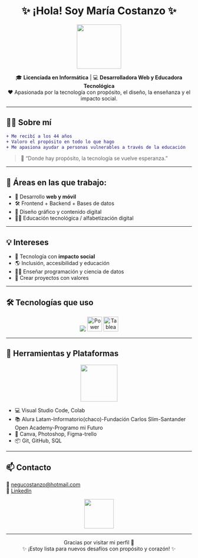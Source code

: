 <h1 align="center">✨ ¡Hola! Soy María Costanzo ✨</h1>

<p align="center">
  <img src="https://media2.giphy.com/media/v1.Y2lkPTc5MGI3NjExaDJuYnhsNXBjZWlpcXBlOGxrcjJnNDN2cDZ5bXhodnN1MXd2bDdkNyZlcD12MV9pbnRlcm5hbF9naWZfYnlfaWQmY3Q9Zw/W4IY7zQdRh7Ow/giphy.gif" height="120"/>
</p>

<p align="center">
🎓 <b>Licenciada en Informática</b> | 💻 <b>Desarrolladora Web y Educadora Tecnológica</b><br/>
❤️ Apasionada por la tecnología con propósito, el diseño, la enseñanza y el impacto social.
</p>

---

## 🙋‍♀️ Sobre mí

```diff
+ Me recibí a los 44 años
+ Valoro el propósito en todo lo que hago
+ Me apasiona ayudar a personas vulnerables a través de la educación
```

> 💬 “Donde hay propósito, la tecnología se vuelve esperanza.” 

---

## 🌱 Áreas en las que trabajo:

- 🧠 Desarrollo **web y móvil**
- 🛠️ Frontend + Backend + Bases de datos
- 🎨 Diseño gráfico y contenido digital
- 👩‍🏫 Educación tecnológica / alfabetización digital

---

## 💡 Intereses

- 🤝 Tecnología con **impacto social**
- 🌎 Inclusión, accesibilidad y educación
- 👩‍💻 Enseñar programación y ciencia de datos
- 🙌 Crear proyectos con valores

---

## 🛠️ Tecnologías que uso

<p align="center">
  <img src="https://skillicons.dev/icons?i=html,css,js,react,nodejs,python,java,git,github,vscode,photoshop,postgres,sqlite" />
  <img src="https://cdn.jsdelivr.net/gh/devicons/devicon/icons/powerbi/powerbi-original.svg" alt="Power BI" height="40"/>
  <img src="https://cdn.jsdelivr.net/gh/devicons/devicon/icons/tableau/tableau-original.svg" alt="Tableau" height="40"/>
</p>

---

## 🧩 Herramientas y Plataformas

<p align="center">
  <img src="https://media.giphy.com/media/qgQUggAC3Pfv687qPC/giphy.gif" height="100" />
</p>

- 💻 Visual Studio Code, Colab
- 📚 Alura Latam-Informatorio(chaco)-Fundación Carlos Slim-Santander Open Academy-Programo mi Futuro
- 🧠 Canva, Photoshop, Figma-trello
- 📦 Git, GitHub, SQL

---



## 📫 Contacto

📧 [negucostanzo@hotmail.com](mailto:negucostanzo@hotmail.com)  
🔗 [LinkedIn](https://www.linkedin.com/in/maria-antonia-costanzo-164345214)

<p align="center">
  <img src="https://media.giphy.com/media/du3J3cXyzhj75IOgvA/giphy.gif" height="80" />
</p>

---

<p align="center">
Gracias por visitar mi perfil 🤗 <br/>
✨ ¡Estoy lista para nuevos desafíos con propósito y corazón! ✨
</p>
